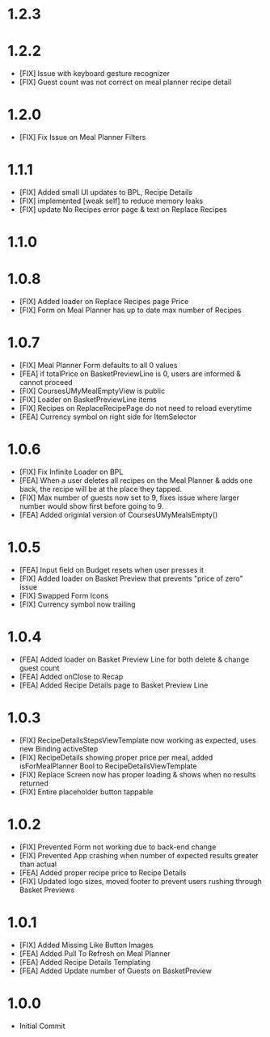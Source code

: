 # 1.2.3

# 1.2.2
- [FIX] Issue with keyboard gesture recognizer
- [FIX] Guest count was not correct on meal planner recipe detail

# 1.2.0
- [FIX] Fix Issue on Meal Planner Filters 

# 1.1.1
- [FIX] Added small UI updates to BPL, Recipe Details
- [FIX] implemented [weak self] to reduce memory leaks
- [FIX] update No Recipes error page & text on Replace Recipes

# 1.1.0

# 1.0.8
- [FIX] Added loader on Replace Recipes page Price
- [FIX] Form on Meal Planner has up to date max number of Recipes

# 1.0.7
- [FIX] Meal Planner Form defaults to all 0 values 
- [FEA] if totalPrice on BasketPreviewLine is 0, users are informed & cannot proceed
- [FIX] CoursesUMyMealEmptyView is public
- [FIX] Loader on BasketPreviewLine items
- [FIX] Recipes on ReplaceRecipePage do not need to reload everytime
- [FEA] Currency symbol on right side for ItemSelector

# 1.0.6
- [FIX] Fix Infinite Loader on BPL
- [FEA] When a user deletes all recipes on the Meal Planner & adds one back, the recipe will be at the place they tapped.
- [FIX] Max number of guests now set to 9, fixes issue where larger number would show first before going to 9.
- [FEA] Added originial version of CoursesUMyMealsEmpty()

# 1.0.5
- [FEA] Input field on Budget resets when user presses it
- [FIX] Added loader on Basket Preview that prevents "price of zero" issue
- [FIX] Swapped Form Icons
- [FIX] Currency symbol now trailing

# 1.0.4
- [FEA] Added loader on Basket Preview Line for both delete & change guest count
- [FEA] Added onClose to Recap
- [FEA] Added Recipe Details page to Basket Preview Line

# 1.0.3
- [FIX] RecipeDetailsStepsViewTemplate now working as expected, uses new Binding activeStep 
- [FIX] RecipeDetails showing proper price per meal, added isForMealPlanner Bool to RecipeDetailsViewTemplate
- [FIX] Replace Screen now has proper loading & shows when no results returned
- [FIX] Entire placeholder button tappable

# 1.0.2
- [FIX] Prevented Form not working due to back-end change
- [FIX] Prevented App crashing when number of expected results greater than actual
- [FEA] Added proper recipe price to Recipe Details
- [FIX] Updated logo sizes, moved footer to prevent users rushing through Basket Previews

# 1.0.1
- [FIX] Added Missing Like Button Images
- [FEA] Added Pull To Refresh on Meal Planner
- [FEA] Added Recipe Details Templating 
- [FEA] Added Update number of Guests on BasketPreview

# 1.0.0
- Initial Commit


